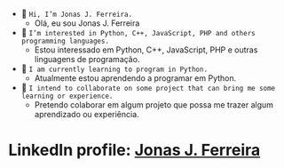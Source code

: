 - 👋 `Hi, I’m Jonas J. Ferreira.`
  - Olá, eu sou Jonas J. Ferreira
- 👀 `I’m interested in Python, C++, JavaScript, PHP and others programming languages.`
  - Estou interessado em Python, C++, JavaScript, PHP e outras linguagens de programação.
- 🌱 `I am currently learning to program in Python.`
  - Atualmente estou aprendendo a programar em Python.
- 💞️ `I intend to collaborate on some project that can bring me some learning or experience.`
  - Pretendo colaborar em algum projeto que possa me trazer algum aprendizado ou experiência.

# LinkedIn profile: [Jonas J. Ferreira](https://www.linkedin.com/in/jonasjf/)

<!---
JonasJF360/JonasJF360 is a ✨ special ✨ repository because its `README.md` (this file) appears on your GitHub profile.
You can click the Preview link to take a look at your changes.
--->
